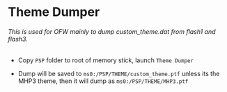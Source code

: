 # Theme Dumper

###### This is used for OFW mainly to dump custom_theme.dat from flash1 and flash3.

* Copy `PSP` folder to root of memory stick, launch `Theme Dumper`

* Dump will be saved to `ms0:/PSP/THEME/custom_theme.ptf` unless its the MHP3 theme, then it will dump as `ms0:/PSP/THEME/MHP3.ptf`

